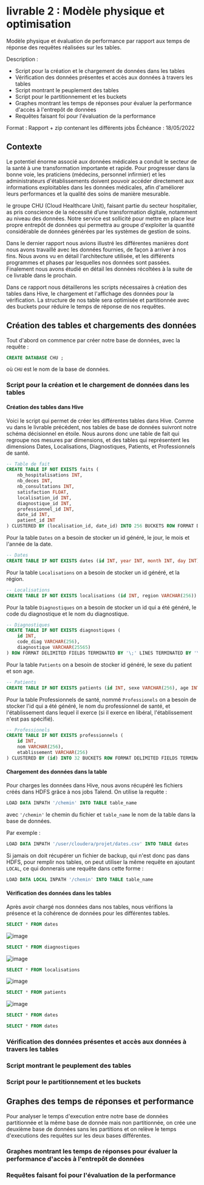 # livrable 2 : Modèle physique et optimisation

Modèle physique et évaluation de performance par rapport aux temps de réponse des requêtes réalisées sur les tables.

Description :
- Script pour la création et le chargement de données dans les tables
- Vérification des données présentes et accès aux données à travers les tables
- Script montrant le peuplement des tables
- Script pour le partitionnement et les buckets
- Graphes montrant les temps de réponses pour évaluer la performance d'accès à l'entrepôt de données
- Requêtes faisant foi pour l'évaluation de la performance

Format : Rapport + zip contenant les différents jobs Échéance : 18/05/2022



## Contexte

Le potentiel énorme associé aux données médicales a conduit le secteur de la santé à une transformation importante et rapide. Pour progresser dans la bonne voie, les praticiens (médecins, personnel infirmier) et les administrateurs d'établissements doivent pouvoir accéder directement aux informations exploitables dans les données médicales, afin d'améliorer leurs performances et la qualité des soins de manière mesurable.  

le groupe CHU (Cloud Healthcare Unit), faisant partie du secteur hospitalier, as pris conscience de la nécessité d’une transformation digitale, notamment au niveau des données. Notre service est sollicité pour mettre en place leur propre entrepôt de données qui permettra au groupe d'exploiter la quantité considérable de données générées par les systèmes de gestion de soins.  

Dans le dernier rapport nous avions illustré les différentes manières dont nous avons travaillé avec les données fournies, de façon à arriver à nos fins. Nous avons vu en détail l'architecture utilisée, et les différents programmes et phases par lesquelles nos données sont passées. Finalement nous avons étudié en détail les données récoltées à la suite de ce livrable dans le prochain. 

Dans ce rapport nous détaillerons les scripts nécessaires à création des tables dans Hive, le chargement et l'affichage des données pour la vérification. La structure de nos table sera optimisée et partitionnée avec des buckets pour réduire le temps de réponse de nos requêtes. 

## Création des tables et chargements des données


Tout d'abord on commence par créer notre base de données, avec la requête : 
```SQL
CREATE DATABASE CHU ;
```
où `CHU` est le nom de la base de données.  


### Script pour la création et le chargement de données dans les tables

#### Création des tables dans Hive

Voici le script qui permet de créer les différentes tables dans Hive.
Comme vu dans le livrable précédent, nos tables de base de données suivront notre schéma décisionnel en étoile. Nous aurons donc une table de fait qui regroupe nos mesures par dimensions, et des tables qui représentent les dimensions Dates, Localisations, Diagnostiques, Patients, et Professionnels de santé. 


```SQL
-- Table de fait
CREATE TABLE IF NOT EXISTS faits (
    nb_hospitalisations INT,
    nb_deces INT,
    nb_consultations INT,
    satisfaction FLOAT,
    localisation_id INT,
    diagnostique_id INT,
    professionnel_id INT,
    date_id INT,
    patient_id INT
) CLUSTERED BY (localisation_id, date_id) INTO 256 BUCKETS ROW FORMAT DELIMITED FIELDS TERMINATED BY '\;' LINES TERMINATED BY '\n' STORED AS TEXTFILE;
``` 

Pour la table `Dates` on a besoin de stocker un id généré, le jour, le mois et l'année de la date. 
```SQL
-- Dates
CREATE TABLE IF NOT EXISTS dates (id INT, year INT, month INT, day INT) CLUSTERED BY (year) SORTED BY (year, month, day) INTO 20 BUCKETS ROW FORMAT DELIMITED FIELDS TERMINATED BY '\;' LINES TERMINATED BY '\n' STORED AS TEXTFILE;
```  

Pour la table `Localisations` on a besoin de stocker un id généré, et la région. 
```SQL
-- Localisations
CREATE TABLE IF NOT EXISTS localisations (id INT, region VARCHAR(256)) ROW FORMAT DELIMITED FIELDS TERMINATED BY '\;' LINES TERMINATED BY '\n' STORED AS TEXTFILE;
```  

Pour la table `Diagnostiques` on a besoin de stocker un id qui a été généré, le code du diagnostique et le nom du diagnostique. 
```SQL
-- Diagnostiques
CREATE TABLE IF NOT EXISTS diagnostiques (
    id INT,
    code_diag VARCHAR(256),
    diagnostique VARCHAR(25565)
) ROW FORMAT DELIMITED FIELDS TERMINATED BY '\;' LINES TERMINATED BY '\n' STORED AS TEXTFILE;
```  

Pour la table `Patients` on a besoin de stocker id généré, le sexe du patient et son age. 
```SQL
-- Patients
CREATE TABLE IF NOT EXISTS patients (id INT, sexe VARCHAR(256), age INT) CLUSTERED BY (sexe, age) INTO 256 BUCKETS ROW FORMAT DELIMITED FIELDS TERMINATED BY '\;' LINES TERMINATED BY '\n' STORED AS TEXTFILE;
```  

Pour la table Professionnels de santé, nommé `Professionels` on a besoin de stocker l'id qui a été généré, le nom du professionnel de santé, et l'établissement dans lequel il exerce (si il exerce en libéral, l'établissement n'est pas spécifié).
```SQL
-- Professionels
CREATE TABLE IF NOT EXISTS professionnels (
    id INT,
    nom VARCHAR(256),
    etablissement VARCHAR(256)
) CLUSTERED BY (id) INTO 32 BUCKETS ROW FORMAT DELIMITED FIELDS TERMINATED BY '\;' LINES TERMINATED BY '\n' STORED AS TEXTFILE;
```  


#### Chargement des données dans la table

Pour charges les données dans Hive, nous avons récupéré les fichiers créés dans HDFS grâce à nos jobs Talend.
On utilise la requête : 
```SQL
LOAD DATA INPATH '/chemin' INTO TABLE table_name
```  
avec `'/chemin'` le chemin du fichier et `table_name` le nom de la table dans la base de données.  

Par exemple : 
```SQL
LOAD DATA INPATH '/user/cloudera/projet/dates.csv' INTO TABLE dates
```

Si jamais on doit récupérer un fichier de backup, qui n'est donc pas dans HDFS, pour remplir nos tables, on peut utiliser la même requête en ajoutant `LOCAL`, ce qui donnerais une requête dans cette forme : 
```SQL
LOAD DATA LOCAL INPATH '/chemin' INTO TABLE table_name
```

#### Vérification des données dans les tables 

Après avoir chargé nos données dans nos tables, nous vérifions la présence et la cohérence de données pour les différentes tables. 

```SQL 
SELECT * FROM dates 
```  
![image](https://user-images.githubusercontent.com/56393986/169074411-61b892b2-ed12-49b0-adf6-d3b67d6b244b.png)


```SQL 
SELECT * FROM diagnostiques 
```  
![image](https://user-images.githubusercontent.com/56393986/169074976-ba4189d2-9e51-4fd5-a613-fe82cb13a990.png)


```SQL 
SELECT * FROM localisations
```  
![image](https://user-images.githubusercontent.com/56393986/169075559-7b3f63f4-8dff-4ab8-a499-8f84da6c1873.png)


```SQL 
SELECT * FROM patients 
```  
![image](https://user-images.githubusercontent.com/56393986/169075792-56c8bdd5-2164-4c39-8931-84fc0339dd9d.png)



```SQL 
SELECT * FROM dates 
```  



```SQL 
SELECT * FROM dates 
``` 



### Vérification des données présentes et accès aux données à travers les tables
### Script montrant le peuplement des tables
### Script pour le partitionnement et les buckets

## Graphes des temps de réponses et performance

Pour analyser le temps d'execution entre notre base de données partitionnée et la même base de donnée mais non partitionnée, on crée une deuxième base de données sans les partitions et on relève le temps d'executions des requêtes sur les deux bases différentes. 

### Graphes montrant les temps de réponses pour évaluer la performance d'accès à l'entrepôt de données 
### Requêtes faisant foi pour l'évaluation de la performance
